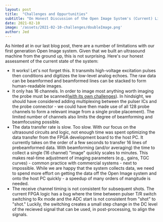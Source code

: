 ```yaml
---
layout: post
title:  "Challenges and Oppurtunities"
subtitle: "On Honest Discussion of the Open Image System's (Current) Limitations"
date: 2021-02-10
image: '/assets/2021-02-10-challenges/doubleImage.png'
author: Jed
---
```


As hinted at in our last blog post, there are a number of limitations with our first generation Open Image system. Given that we built an ultrasound machine from the ground up, this is not surprising. Here's our honest assessment of the current state of the system:

- It works! Let's not forget this. It transmits high-voltage excitation pulses then conditions and digitizes the low-level analog echoes. The raw data can be beamformed and beamformed lines can be stacked to form human-readable images. 
- It only has 16 channels. In order to image most anything worth imaging the probe must be scanned([with its own challenges](https://www.open-image.org/2021/02/09/ultrasound-phantom.html)). In hindsight, we should have considered adding multiplexing between the pulser ICs and the probe connector - we could have then made use of all 128 probe channels to form a relevant image from a single probe placement). The limited number of channels also limits the degree of beamforming and beamfocusing possible. 
- The data transfer rate is slow. Too slow. With our focus on the ultrasound circuits and logic, not enough time was spent optimizing the data transfer from the FPGA development board to the host PC. It currently takes on the order of a few seconds to transfer 16 lines of prebeamformed data. With beamforming (and/or averaging) the time to collect a single (16 channel) "image" quickly scales to minutes. This makes real-time adjustment of imaging parameters (e.g., gains, TGC curves) - common practice with commercial systems - next to impossible. While we are happy that the system collects data, we need to spend more effort on getting the data off the Open Image system and onto the host PC quickly - a speedup of many orders of mangitude is needed. 
- The receive channel timing is not consistent for subsequent shots. The current FPGA logic has a bug where the time between pulser T/R switch switching to Rx mode and the ADC start is not consistent from "shot" to "shot." Luckily, the switching creates a small step change in the DC level of the recieved signal that can be used, in post-processing, to align the signals. 
